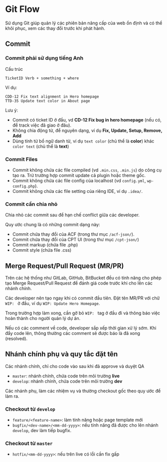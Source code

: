 # Git Flow

Sử dụng Git giúp quản lý các phiên bản nâng cấp của web ổn định và có thể khôi phục, xem các thay đổi trước khi phát hành.

## Commit

### Commit phải sử dụng tiếng Anh

Cấu trúc

```
TicketID Verb + something + where
```

Ví dụ:

```
CDD-12 Fix text alignment in Hero homepage
TTD-35 Update text color in About page
```

Lưu ý:

- Commit có ticket ID ở đầu, vd **CD-12 Fix bug in hero homepage** (nếu có, để track việc đã giao ở đâu).
- Không chia động từ, để nguyên dạng, ví dụ **Fix, Update, Setup, Remove, Add**
- Dùng tính từ bổ ngữ danh từ, ví dụ `text color` (chủ thể là **color**) khác `color text` (chủ thể là **text**)

### Commit Files

- Commit không chứa các file compiled (vd `.min.css`, `.min.js`) do công cụ tạo ra. Trừ trường hợp commit update cả plugin hoặc theme gốc.
- Commit không chứa các file config của localhost (vd `config.yml`, `wp-config.php`).
- Commit không chứa các file setting của riêng IDE, ví dụ `.idea/`.

### Commit cần chia nhỏ

Chia nhỏ các commit sau để hạn chế conflict giữa các developer.

Quy ước chung là có những commit dạng này:

- Commit chứa thay đổi của ACF (trong thư mục `/acf-json/`).
- Commit chứa thay đổi của CPT UI (trong thư mục `/cpt-json/`)
- Commit markup (chứa file .php)
- Commit style (chứa file .css)

## Merge Request/Pull Request (MR/PR)

Trên các hệ thống như GitLab, GitHub, BitBucket đều có tính năng cho phép tạo Merge Request/Pull Request để đánh giá code trước khi cho lên các nhánh chính.

Các developer nên tạo ngay khi có commit đầu tiên. Đặt tên MR/PR với chữ `WIP: ` ở đầu, ví dụ `WIP: Update Hero Homepage`.

Trong trường hợp làm xong, cần gỡ bỏ `WIP: ` tag ở đầu đi và thông báo việc hoàn thành cho người quản lý dự án.

Nếu có các comment về code, developer sắp xếp thời gian xử lý sớm. Khi đẩy code lên, thông thường các comment sẽ được báo là đã xong (resolved).

## Nhánh chính phụ và quy tắc đặt tên

Các nhánh chính, chỉ cho code vào sau khi đã approve và duyệt QA

- `master`: nhánh chính, chứa code trên môi trường **live**
- `develop`: nhánh chính, chứa code trên môi trường **dev**

Các nhánh phụ, làm các nhiệm vụ và thường checkout gốc theo quy ước để làm ra.

### Checkout từ `develop`

- `feature/<feature-name>`: làm tính năng hoặc page template mới
- `bugfix/<dev-name>/<mm-dd-yyyy>`: nếu tính năng đã được cho lên nhánh `develop`, dev làm tiếp bugfix.

### Checkout từ `master`

- `hotfix/<mm-dd-yyyy>`: nếu trên live có lỗi cần fix gấp
